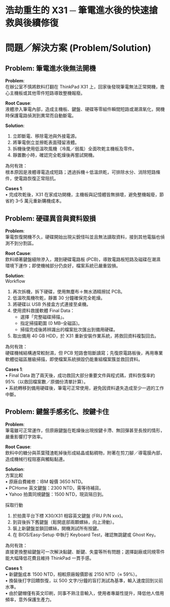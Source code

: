# 浩劫重生的 X31 ─ 筆電進水後的快速搶救與後續修復

# 問題／解決方案 (Problem/Solution)

## Problem: 筆電進水後無法開機

**Problem**:  
在辦公室不慎將飲料打翻在 ThinkPad X31 上，回家後發現筆電無法正常開機，擔心主機板或其他零件短路導致整機報廢。

**Root Cause**:  
液體滲入筆電內部，造成主機板、鍵盤、硬碟等零組件瞬間短路或潮濕氧化，開機時保護電路偵測到異常而自動斷電。

**Solution**:  
1. 立即斷電、移除電池與外接電源。  
2. 將筆電倒立並擦乾表面殘留液體。  
3. 拆機後使用低溫吹風機（冷風／弱風）全面吹乾主機板及零件。  
4. 靜置數小時，確認完全乾燥後再嘗試開機。

為何有效：  
根本原因是液體導電造成短路；透過拆機＋低溫烘乾，可排除水分、消除短路條件，使電路恢復正常阻抗。

**Cases 1**:  
• 完成吹乾後，X31 在家成功開機，主機板與記憶體皆無損壞，避免整機報廢，節省約 3–5 萬元重新購機成本。  


## Problem: 硬碟異音與資料毀損

**Problem**:  
筆電恢復開機不久，硬碟開始出現尖銳怪叫並且無法讀取資料，接到其他電腦也偵測不到分割區。

**Root Cause**:  
飲料順著鍵盤縫隙滲入，濺到硬碟電路板 (PCB)，導致電路板短路及磁碟在潮濕環境下運作；即使機械部分仍良好，檔案系統已嚴重毀損。

**Solution**:  
Workflow  
1. 再次拆機，拆下硬碟，使用無塵布＋無水酒精擦拭 PCB。  
2. 低溫吹風機吹乾，靜置 30 分鐘確保完全乾燥。  
3. 將硬碟以 USB 外接盒方式連接至桌機。  
4. 使用資料救援軟體 Final Data：  
   - 選擇「完整磁碟掃描」。  
   - 指定掃描範圍 (0 MB–全磁區)。  
   - 掃描完成後將辨識出的檔案批次匯出到備用硬碟。  
5. 取出備用 40 GB HDD，於 X31 重新安裝作業系統，將救回資料複製回去。

為何有效：  
硬碟機械結構通常較耐濕，但 PCB 短路會阻斷讀寫；先復原電路板後，再用專業軟體從磁區層級掃描，即使檔案系統損毀仍能重組檔案簇並救回資料。

**Cases 1**:  
• Final Data 跑了兩天後，成功救回大部分重要文件與程式碼，資料恢復率約 95%（以救回檔案數／原備份清單計算）。  
• 系統轉移到備用硬碟後，筆電可正常使用，避免因資料遺失造成至少一週的工作中斷。  


## Problem: 鍵盤手感劣化、按鍵卡住

**Problem**:  
筆電雖可正常運作，但原廠鍵盤在乾燥後出現按鍵卡滯、無回彈甚至長按的情形，嚴重影響打字效率。

**Root Cause**:  
飲料中的糖分與茶葉殘渣乾掉後形成結晶或黏稠物，附著在剪刀腳／導電膜內部，造成機械行程阻塞與觸點黏連。

**Solution**:  
方案比較  
• 原廠自費維修：IBM 報價 3650 NTD。  
• PCHome 英文鍵盤：2300 NTD，需等待補貨。  
• Yahoo 拍賣同規鍵盤：1500 NTD，現貨隔日到。

採取行動  
1. 於拍賣平台下標 X30/X31 相容英文鍵盤 (FRU P/N xxx)。  
2. 到貨後拆下舊鍵盤（鬆開底部兩顆螺絲，向上滑動）。  
3. 裝上新鍵盤並鎖回螺絲，開機測試所有按鍵。  
4. 在 BIOS/Easy-Setup 中執行 Keyboard Test，確認無跳鍵或 Ghost Key。

為何有效：  
直接更換整組鍵盤可一次解決黏鍵、斷鍵、失靈等所有問題；選擇副廠或同規零件能大幅降低花費且維持 ThinkPad 一貫手感。

**Cases 1**:  
• 新鍵盤成本 1500 NTD，相較原廠報價節省 2150 NTD（≈ 59%）。  
• 換裝後打字回饋恢復，以 500 文字/分鐘的盲打測試為基準，輸入速度回到災前水準。  
• 由於鍵帽僅有英文印刷，同事不熟注音輸入，使用者專屬性提升，降低他人借用頻率，意外保護生產力。  